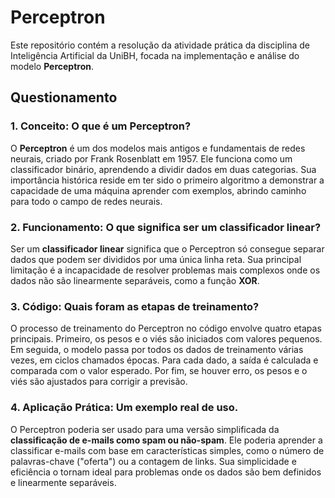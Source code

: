 # Perceptron

Este repositório contém a resolução da atividade prática da disciplina de Inteligência Artificial da UniBH, focada na implementação e análise do modelo **Perceptron**.


## Questionamento

### 1. Conceito: O que é um Perceptron?

O **Perceptron** é um dos modelos mais antigos e fundamentais de redes neurais, criado por Frank Rosenblatt em 1957. Ele funciona como um classificador binário, aprendendo a dividir dados em duas categorias. Sua importância histórica reside em ter sido o primeiro algoritmo a demonstrar a capacidade de uma máquina aprender com exemplos, abrindo caminho para todo o campo de redes neurais.

### 2. Funcionamento: O que significa ser um classificador linear?

Ser um **classificador linear** significa que o Perceptron só consegue separar dados que podem ser divididos por uma única linha reta. Sua principal limitação é a incapacidade de resolver problemas mais complexos onde os dados não são linearmente separáveis, como a função **XOR**.

### 3. Código: Quais foram as etapas de treinamento?

O processo de treinamento do Perceptron no código envolve quatro etapas principais. Primeiro, os pesos e o viés são iniciados com valores pequenos. Em seguida, o modelo passa por todos os dados de treinamento várias vezes, em ciclos chamados épocas. Para cada dado, a saída é calculada e comparada com o valor esperado. Por fim, se houver erro, os pesos e o viés são ajustados para corrigir a previsão.

### 4. Aplicação Prática: Um exemplo real de uso.

O Perceptron poderia ser usado para uma versão simplificada da **classificação de e-mails como spam ou não-spam**. Ele poderia aprender a classificar e-mails com base em características simples, como o número de palavras-chave ("oferta") ou a contagem de links. Sua simplicidade e eficiência o tornam ideal para problemas onde os dados são bem definidos e linearmente separáveis.
